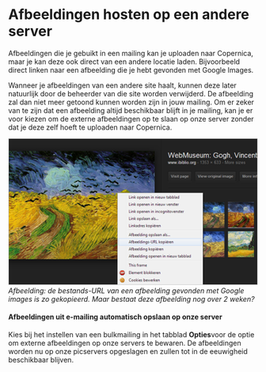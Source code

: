 # Afbeeldingen hosten op een andere server

Afbeeldingen die je gebuikt in een mailing kan je uploaden naar
Copernica, maar je kan deze ook direct van een andere locatie laden.
Bijvoorbeeld direct linken naar een afbeelding die je hebt gevonden met
Google Images.

Wanneer je afbeeldingen van een andere site haalt, kunnen deze later
natuurlijk door de beheerder van die site worden verwijderd. De
afbeelding zal dan niet meer getoond kunnen worden zijn in jouw mailing.
Om er zeker van te zijn dat een afbeelding altijd beschikbaar blijft in
je mailing, kan je er voor kiezen om de externe afbeeldingen op te slaan
op onze server zonder dat je deze zelf hoeft te uploaden naar Copernica.

![](../images/googleimages.png) *Afbeelding: de bestands-URL van een
afbeelding gevonden met Google images is zo gekopieerd. Maar bestaat
deze afbeelding nog over 2 weken?*

#### Afbeeldingen uit e-mailing automatisch opslaan op onze server

Kies bij het instellen van een bulkmailing in het tabblad **Opties**voor
de optie om externe afbeeldingen op onze servers te bewaren. De
afbeeldingen worden nu op onze picservers opgeslagen en zullen tot in de
eeuwigheid beschikbaar blijven.
